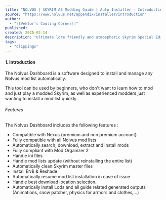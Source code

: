 ```yaml
---
title: "NOLVUS | SKYRIM AE Modding Guide | Auto Installer - Introduction"
source: "https://www.nolvus.net/appendix/installer/introduction"
author:
  - "[[Vektor's Cooling Corner]]"
published:
created: 2025-02-14
description: "Ultimate lore friendly and atmospheric Skyrim Special Edition modding guide."
tags:
  - "clippings"
---
```

#### 1\. Introduction

The Nolvus Dashboard is a software designed to install and manage any Nolvus mod list automatically.

This tool can be used by beginners, who don't want to learn how to mod and just play a modded Skyrim, as well as experienced modders just wanting to install a mod list quickly.

###### Features

The Nolvus Dashboard includes the following features :

- Compatible with Nexus (premium and non premium account)
- Fully compatible with all Nolvus mod lists
- Automatically search, download, extract and install mods
- Fully compliant with Mod Organizer 2
- Handle ini files
- Handle mod lists update (without reinstalling the entire list)
- Automatically clean Skyrim master files
- Install ENB & Reshade
- Automatically resume mod list installation in case of issue
- Handle best download location selection.
- Automatically install Lods and all guide related generated outputs (Animations, snow patcher, physics for armors and clothes,...)